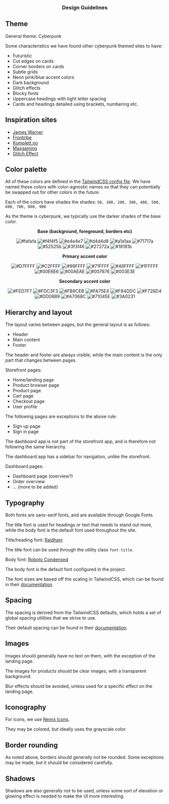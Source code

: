 <h3 align="center">Design Guidelines</h3>

## Theme

General theme: Cyberpunk

Some characteristics we have found other cyberpunk themed sites to have: 

- Futuristic
- Cut edges on cards
- Corner borders on cards
- Subtle grids
- Neon pink/blue accent colors
- Dark background
- Glitch effects
- Blocky fonts
- Uppercase headings with tight letter spacing
- Cards and headings detailed using brackets, numbering etc.


## Inspiration sites

- [James Warner](https://jmswrnr.com/)
- [Frontribe](https://www.behance.net/gallery/157115257/Frontribe?tracking_source=search_projects%7Ccyberpunk+website+designhttps://www.behance.net/gallery/157115257/Frontribe?tracking_source=search_projects%7Ccyberpunk+website+design)
- [Komplett.no](https://komplett.no/)
- [Maxgaming](https://maxgaming.no/)
- [Glitch Effect](https://codepen.io/mattgrosswork/pen/VwprebG)


## Color palette

All of these colors are defined in the [TailwindCSS config file](../apps/storefront/tailwind.config.cjs). 
We have named these colors with color-agnostic names so that they can potentially be swapped out for other colors in the future. 

Each of the colors have shades the shades: `50, 100, 200, 300, 400, 500, 600, 700, 800, 900`

As the theme is cyberpunk, we typically use the darker shades of the base color.

<p align="center"><strong>Base (background, foreground, borders etc)</strong></p>

<div align="center">

![#fafafa](https://placehold.co/64x64/fafafa/fafafa.png)
![#f4f4f5](https://placehold.co/64x64/f4f4f5/f4f4f5.png)
![#e4e4e7](https://placehold.co/64x64/e4e4e7/e4e4e7.png)
![#d4d4d8](https://placehold.co/64x64/d4d4d8/d4d4d8.png)
![#a1a1aa](https://placehold.co/64x64/a1a1aa/a1a1aa.png)
![#71717a](https://placehold.co/64x64/71717a/71717a.png)
![#52525b](https://placehold.co/64x64/52525b/52525b.png)
![#3f3f46](https://placehold.co/64x64/3f3f46/3f3f46.png)
![#27272a](https://placehold.co/64x64/27272a/27272a.png)
![#18181b](https://placehold.co/64x64/18181b/18181b.png)

</div>

<p align="center"><strong>Primary accent color</strong></p>

<div align="center">

![#D7FFFF](https://placehold.co/64x64/D7FFFF/D7FFFF.png)
![#C2FFFF](https://placehold.co/64x64/C2FFFF/C2FFFF.png)
![#99FFFF](https://placehold.co/64x64/99FFFF/99FFFF.png)
![#71FFFF](https://placehold.co/64x64/71FFFF/71FFFF.png)
![#48FFFF](https://placehold.co/64x64/48FFFF/48FFFF.png)
![#1FFFFF](https://placehold.co/64x64/1FFFFF/1FFFFF.png)
![#00E6E6](https://placehold.co/64x64/00E6E6/00E6E6.png)
![#00AEAE](https://placehold.co/64x64/00AEAE/00AEAE.png)
![#007676](https://placehold.co/64x64/007676/007676.png)
![#003E3E](https://placehold.co/64x64/003E3E/003E3E.png)

</div>

<p align="center"><strong>Secondary accent color</strong></p>

<div align="center">

![#FED7F7](https://placehold.co/64x64/FED7F7/FED7F7.png)
![#FDC3F3](https://placehold.co/64x64/FDC3F3/FDC3F3.png)
![#FB9CEB](https://placehold.co/64x64/FB9CEB/FB9CEB.png)
![#FA75E4](https://placehold.co/64x64/FA75E4/FA75E4.png)
![#F84DDC](https://placehold.co/64x64/F84DDC/F84DDC.png)
![#F726D4](https://placehold.co/64x64/F726D4/F726D4.png)
![#DD08B9](https://placehold.co/64x64/DD08B9/DD08B9.png)
![#A7068C](https://placehold.co/64x64/A7068C/A7068C.png)
![#71045E](https://placehold.co/64x64/71045E/71045E.png)
![#3A0231](https://placehold.co/64x64/3A0231/3A0231.png)

</div>

## Hierarchy and layout

The layout varies between pages, but the general layout is as follows:

- Header
- Main content
- Footer

The header and footer are always visible, while the main content is the only part that changes between pages. 

Storefront pages:
- Home/landing page
- Product browser page
- Product page
- Cart page
- Checkout page
- User profile

The following pages are exceptions to the above rule:
- Sign up page
- Sign in page

The dashboard app is not part of the storefront app, and is therefore not following the same hierarchy.

The dashboard app has a sidebar for navigation, unlike the storefront. 

Dashboard pages:
- Dashboard page (overview?)
- Order overview
- ... (more to be added)

## Typography

Both fonts are sans-serif fonts, and are available through Google Fonts.

The title font is used for headings or text that needs to stand out more, while the body font is the default font used throughout the site.


Title/heading font: [Rajdhani](https://fonts.google.com/specimen/Rajdhani)

The title font can be used through the utility class `font-title`.


Body font: [Roboto Condensed](https://fonts.google.com/specimen/Roboto+Condensed)

The body font is the default font configured in the project.


The font sizes are based off the scaling in TailwindCSS, which can be found in their [documentation](https://tailwindcss.com/docs/font-size).


## Spacing

The spacing is derived from the TailwindCSS defaults, which holds a set of global spacing utilities that we strive to use. 

Their default spacing can be found in their [documentation](https://tailwindcss.com/docs/customizing-spacing#default-spacing-scale).


## Images

Images should generally have no text on them, with the exception of the landing page.

The images for products should be clear images, with a transparent background.

Blur effects should be avoided, unless used for a specific effect on the landing page.


## Iconography

For icons, we use [Remix Icons](https://github.com/Remix-Design/RemixIcon).

They may be colored, but ideally uses the grayscale color. 


## Border rounding

As noted above, borders should generally not be rounded. 
Some exceptions may be made, but it should be considered carefully.

## Shadows

Shadows are also generally not to be used, unless some sort of elevation or glowing effect is needed to make the UI more interesting.

